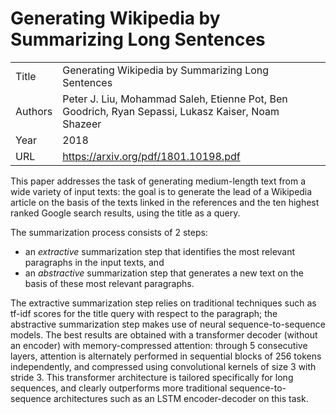 # Generating Wikipedia by Summarizing Long Sentences

|||
| --- | --- |
| Title | Generating Wikipedia by Summarizing Long Sentences |
| Authors | Peter J. Liu, Mohammad Saleh, Etienne Pot, Ben Goodrich, Ryan Sepassi, Lukasz Kaiser, Noam Shazeer |
| Year | 2018 |
| URL | https://arxiv.org/pdf/1801.10198.pdf |

This paper addresses the task of generating medium-length text from a wide
variety of input texts: the goal is to generate the lead of a Wikipedia article
on the basis of the texts linked in the references and the ten highest ranked 
Google search results, using the title as a query. 

The summarization process consists of 2 steps: 

- an _extractive_ summarization step that identifies the most relevant paragraphs
in the input texts, and
- an _abstractive_ summarization step that generates a new text on the basis
of these most relevant paragraphs.

The extractive summarization step relies on traditional techniques such as
tf-idf scores for the title query with respect to the paragraph; the abstractive
summarization step makes use of neural sequence-to-sequence models. The best results are
obtained with a transformer decoder (without an encoder) with memory-compressed attention: through
 5 consecutive layers, attention is alternately performed in sequential blocks of 256 tokens independently, and compressed using 
 convolutional kernels of size 3 with stride 3. This transformer architecture is 
 tailored specifically for long sequences, and clearly outperforms more traditional
 sequence-to-sequence architectures such as an LSTM encoder-decoder on this task.
 

